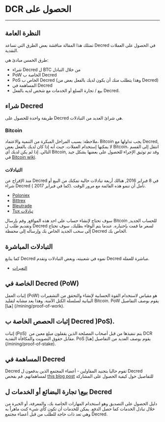 # <i class="fa fa-exchange"></i> DCR الحصول على

---

## <i class="fa fa-info-circle"></i> النظرة العامة

تمتلك هذا المقالة مناقشة بعض الطرق التي تساعد Decred في الحصول على العملات النقدية.

طرق الخمس مبادئ هي:

* شراء Decred ل BTC من خلال التبادل
* PoW الخاصة ب Decred
* PoS الخاص ب Decred (وهذا يتطلب منك أن يكون لديك بالفعل بعض من Decred)
* المساهمة في Decred
* بيع / تجارة السلع أو الخدمات مع شخص لديه بالفعل Decred. 

## <i class="fa fa-info-circle"></i> شراء  Decred

طريقة واحدة للحصول على Decred هي شرائ العديد من التبادلات.

### <i class="fa fa-btc"></i> Bitcoin

ملاحظة: بسبب المراحل المبكرة من التنمية والاعتماد، Bitcoin يجب تداولها مع Decred, لا يمكنها إستخدام العملات. حيث أنه إذا كان لديك بالفعل بعض Bitcoin، انتقل إلى القسم التالي. إذا لم يكن لديك أي Bitcoin, وقد تم توثيق الإجراء للحصول على بعضها بشكل جيد في [Bitcoin wiki](https://en.bitcoin.it/wiki/Buying_Bitcoins_%28the_newbie_version%29).

### <i class="fa fa-exchange"></i> التبادلات

منذ الإفراج عن Decred في 8 فبراير 2016, هنالك أربعة تبادلات حالية تمكنك من البيع أو شراء Decred ( كما في فبراير 2017).  نأمل أن تنمو هذه القائمة مع مرور الوقت.

* [Poloniex](https://poloniex.com/)
* [Bittrex](https://bittrex.com/)
* [Bleutrade](https://bleutrade.com/exchange)
* [Tux تبادلات](https://tuxexchange.com)

سوف تحتاج لإنشاء حساب على احد هذه المواقع, وقم بإرسال Bitcoin للحساب الجديد, وتقديم طلب ل Decred لسعر ما قمت بإختياره. عندما يتم الوفاء بطلبك، سوف تحتاج إلى سحب الجديد الخاص بك وإرساله إلى محفظة Decred الخاص بك.

## <i class="fa fa-info-circle"></i> التبادلات المباشرة

كما يتابع Decred نموه في شعبيته، وبعض التبادلات وتقدم Decred مباشرة للعملة.

* [التغيرات](https://changelly.com/)

## <i class="fa fa-info-circle"></i> الخاصة في Decred (PoW)

إثبات العمل (PoW) هو مقياس لاستخدام القوة الحسابية لإنشاء والتحقق من التشفيرات البيانية لسلسلة الكتل الآمنة. وهذا يعد مشابه لتقليد Bitcoin. PoW يقوم بوصف التفاصيل [هنا] (/mining/proof-of-work).

## <i class="fa fa-info-circle"></i> إثبات الحصص الخاصة ب Decred )PoS).

إثبات  (PoS)  يتم تنفيذها من قبل أصحاب المصلحة الذين يقفلون مبلغ معين من DCR مقابل حقوق التصويت والمكافأة النقدية. PoS يقوم بوصف العديد من التفاصيل [هنا] (/mining/proof-of-stake).

## <i class="fa fa-info-circle"></i> المساهمة في Decred

Decred تقوم حاليا بتجنيد المقاولين - أعضاء المجتمع الذين يدفعون ل Decred لمساهماتهم. قم بفحص [this blog post](https://blog.decred.org/2017/07/25/Decred-Recruiting/) للتفاصيل حول كيفية الحصول على المشاركة


## <i class="fa fa-info-circle"></i> بيع\ تجارة البضائع أو الخدمات ل Decred

دليل الحصول على التصديق وهو استخدام المهارات الخاصة بك، والمعرفة، أو الخبرة من خلال تبادل الخدمات كما حصل الدفع. يمكن للخدمات أن تكون كأي شيء كنت ماهراً به وهي تعد ذات حاجة للطلب من قبل أعضاء مجتمع Decred.
